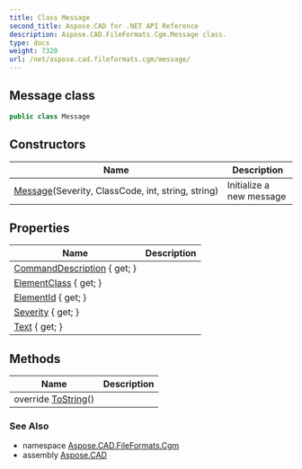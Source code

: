 ```yaml
---
title: Class Message
second_title: Aspose.CAD for .NET API Reference
description: Aspose.CAD.FileFormats.Cgm.Message class. 
type: docs
weight: 7320
url: /net/aspose.cad.fileformats.cgm/message/
---
```

## Message class

```csharp
public class Message
```

## Constructors

| Name | Description |
| --- | --- |
| [Message](message/)(Severity, ClassCode, int, string, string) | Initialize a new message |

## Properties

| Name | Description |
| --- | --- |
| [CommandDescription](../../aspose.cad.fileformats.cgm/message/commanddescription/) { get; } |  |
| [ElementClass](../../aspose.cad.fileformats.cgm/message/elementclass/) { get; } |  |
| [ElementId](../../aspose.cad.fileformats.cgm/message/elementid/) { get; } |  |
| [Severity](../../aspose.cad.fileformats.cgm/message/severity/) { get; } |  |
| [Text](../../aspose.cad.fileformats.cgm/message/text/) { get; } |  |

## Methods

| Name | Description |
| --- | --- |
| override [ToString](../../aspose.cad.fileformats.cgm/message/tostring/)() |  |

### See Also

* namespace [Aspose.CAD.FileFormats.Cgm](../../aspose.cad.fileformats.cgm/)
* assembly [Aspose.CAD](../../)


